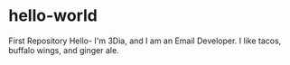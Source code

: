 # hello-world
First Repository 
Hello- I'm 3Dia, and I am an Email Developer. I like tacos, buffalo wings, and ginger ale. 
